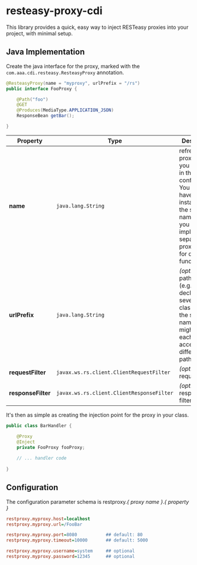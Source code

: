 
resteasy-proxy-cdi
==================
This library provides a quick, easy way to inject RESTeasy proxies into your project, with minimal setup.

Java Implementation
-------------------

Create the java interface for the proxy, marked with the `com.aaa.cdi.resteasy.ResteasyProxy` annotation.

```java
@ResteasyProxy(name = "myproxy", urlPrefix = "/rs")
public interface FooProxy {

    @Path("foo")
    @GET
    @Produces(MediaType.APPLICATION_JSON)
    ResponseBean getBar();

}
```

| Property | Type | Description |
| -------- | -------- | -------- |
| **name** | `java.lang.String` | refrences the proxy name you will use in the configuration. You may have multiple instances for the same name (e.g. if you want to implement separate proxy classes for different functionality) |
| **urlPrefix** | `java.lang.String` | *(optional)* the path prefix (e.g. if you declare several proxy classes for the same name, you might need each one to access a different root path) |
| **requestFilter** | `javax.ws.rs.client.ClientRequestFilter` | *(optional)* a request filter |
| **responseFilter** | `javax.ws.rs.client.ClientResponseFilter` | *(optional)* a response filter |

It's then as simple as creating the injection point for the proxy in your class.
```java
public class BarHandler {

    @Proxy
    @Inject
    private FooProxy fooProxy;
    
    // ... handler code
    
}
```

Configuration
-------------
The configuration parameter schema is restproxy.*{ proxy name }*.*{ property }*

```ini
restproxy.myproxy.host=localhost
restproxy.myproxy.url=/FooBar

restproxy.myproxy.port=8080           ## default: 80
restproxy.myproxy.timeout=10000       ## default: 5000

restproxy.myproxy.username=system     ## optional
restproxy.myproxy.password=12345      ## optional
```